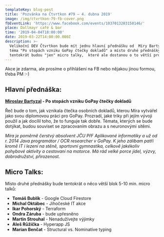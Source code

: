 ```yaml
---
templateKey: blog-post
title: 'Pozvánka na Čtvrtkon #79 – 4. dubna 2019'
image: /img/ctvrtkon-79-fb-cover.png
fbEventLink: 'https://www.facebook.com/events/1037013203158146/'
place: Dallmayr café & bar
time: '2019-04-04T18:00:00'
date: 2019-03-22T14:00:00.000Z
description: >-
  Velikoční DEV Čtvrtkon bude mít jednu hlavní přednášku od  Míry Bartyzala na
  téma "Po stopách vzniku GoPay čtečky dokladů" a místo druhé přednášky
  tentokrát budou "jen" micro talky,  které ale dostanou o to větší prostor :-)
---
```

Akce je zdarma, ale prosíme o přihlášení na FB nebo nějakou jinou formou, třeba PM :-)

## Hlavní přednáška:

**[Miroslav Bartyzal](https://www.linkedin.com/in/miroslavbartyzal/) - Po stopách vzniku GoPay čtečky dokladů**

Řeč bude o tom, jak vznikala čtečka osobních dokladů, kterou Míra vytvářel jako svou diplomovou práci pro GoPay. Prozradí, jaké triky při jejím vývoji použil a jak docílil toho, že to funguje tak dobře. Témata, kterých se bude dotýkat, budou souviset se zpracovaním obrazu a s neuronovými sítěmi.

_Míra je poměrně čerstvý absolvent JČU PřF Aplikované informatiky a už od r. 2014 Java programátor / OCR researcher v GoPay. K jeho zálibam patří kromě IT i lezení na stěně, sportovní gymnastika, celkově jakékoliv pohybové aktivity a cestovaní na motorce. Má rád velké porce jídel, výzvy, dobrodružství, přirozenost._

## Micro Talks:

Místo druhé přednášky bude tentokrát o něco větší blok  5-10 min. micro talků:

* **Tomáš Bublík** - Google Cloud Firestore
* **Michal Oktábec** - Jihočeské IT akce
* **Ikar Pohorský** - Terraform
* **Ondra Záruba** - bude upřesněno	
* **Martin Strouhal** - Nenadužívejte výjimky
* **Aleš Růžička** - Hyperapp JS
* **Marian Benčat** - Structural vs. Nominative typing
